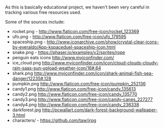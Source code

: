 As this is basically educational project, we haven't been very careful in tracking various
free resources used.

Some of the sources include:

* rocket.png - http://www.flaticon.com/free-icon/rocket_123369
* ufo.png - http://www.flaticon.com/free-icon/ufo_179595
* spaceship.png - http://www.iconarchive.com/show/crystal-clear-icons-by-everaldo/App-kspaceduel-spaceship-icon.html
* snake.png - https://phaser.io/examples/v2/sprites/rope
* penguin eats icons http://www.myiconfinder.com/
* ice_cloud.png http://www.myiconfinder.com/icon/cloud-clouds-cloudy-rain-saas-sun-upload-weather-icon/16#.64
* shark.png http://www.myiconfinder.com/icon/shark-animal-fish-sea-danger/12235#.128
* pumpkin.png http://www.flaticon.com/free-icon/pumpkin_252136
* candy1.png http://www.flaticon.com/free-icon/candy_135613
* candy2.png http://www.flaticon.com/free-icon/candy_135770
* candy3.png http://www.flaticon.com/free-icon/candy-canes_227277
* candy4.png http://www.flaticon.com/free-icon/candy_236338
* darkforest.jpg http://pcwallart.com/dark-forest-background-wallpaper-3.html
* characters/ - https://github.com/taw/jrpg
